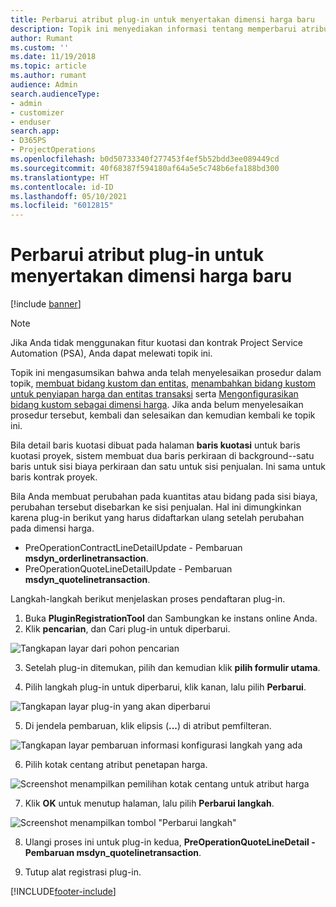 ```yaml
---
title: Perbarui atribut plug-in untuk menyertakan dimensi harga baru
description: Topik ini menyediakan informasi tentang memperbarui atribut plug-in untuk dimensi harga.
author: Rumant
ms.custom: ''
ms.date: 11/19/2018
ms.topic: article
ms.author: rumant
audience: Admin
search.audienceType:
- admin
- customizer
- enduser
search.app:
- D365PS
- ProjectOperations
ms.openlocfilehash: b0d50733340f277453f4ef5b52bdd3ee089449cd
ms.sourcegitcommit: 40f68387f594180af64a5e5c748b6efa188bd300
ms.translationtype: HT
ms.contentlocale: id-ID
ms.lasthandoff: 05/10/2021
ms.locfileid: "6012815"
---
```

# <a name="update-plug-in-attributes-to-include-new-pricing-dimensions"></a>Perbarui atribut plug-in untuk menyertakan dimensi harga baru

[!include [banner](../includes/psa-now-project-operations.md)]

> [!NOTE]
> Jika Anda tidak menggunakan fitur kuotasi dan kontrak Project Service Automation (PSA), Anda dapat melewati topik ini.

Topik ini mengasumsikan bahwa anda telah menyelesaikan prosedur dalam topik, [membuat bidang kustom dan entitas](create-custom-fields-entities.md), [menambahkan bidang kustom untuk penyiapan harga dan entitas transaksi](field-references.md) serta [Mengonfigurasikan bidang kustom sebagai dimensi harga](set-up-pricing-dimensions.md). Jika anda belum menyelesaikan prosedur tersebut, kembali dan selesaikan dan kemudian kembali ke topik ini.

Bila detail baris kuotasi dibuat pada halaman **baris kuotasi** untuk baris kuotasi proyek, sistem membuat dua baris perkiraan di background--satu baris untuk sisi biaya perkiraan dan satu untuk sisi penjualan. Ini sama untuk baris kontrak proyek.

Bila Anda membuat perubahan pada kuantitas atau bidang pada sisi biaya, perubahan tersebut disebarkan ke sisi penjualan. Hal ini dimungkinkan karena plug-in berikut yang harus didaftarkan ulang setelah perubahan pada dimensi harga.

- PreOperationContractLineDetailUpdate - Pembaruan **msdyn_orderlinetransaction**.
- PreOperationQuoteLineDetailUpdate - Pembaruan **msdyn_quotelinetransaction**.

Langkah-langkah berikut menjelaskan proses pendaftaran plug-in.

1. Buka **PluginRegistrationTool** dan Sambungkan ke instans online Anda.
2. Klik **pencarian**, dan Cari plug-in untuk diperbarui.

 ![Tangkapan layar dari pohon pencarian](media/PRT-1.png)

3. Setelah plug-in ditemukan, pilih dan kemudian klik **pilih formulir utama**.

4. Pilih langkah plug-in untuk diperbarui, klik kanan, lalu pilih **Perbarui**.

 ![Tangkapan layar plug-in yang akan diperbarui](media/PRT-2.png)
 
5. Di jendela pembaruan, klik elipsis (**...**) di atribut pemfilteran.

 ![Tangkapan layar pembaruan informasi konfigurasi langkah yang ada](media/PRT-3.png)
 
6. Pilih kotak centang atribut penetapan harga.

 ![Screenshot menampilkan pemilihan kotak centang untuk atribut harga](media/PRT-4.png)

7. Klik **OK** untuk menutup halaman, lalu pilih **Perbarui langkah**.

 ![Screenshot menampilkan tombol "Perbarui langkah"](media/PRT-5.png)
 
8. Ulangi proses ini untuk plug-in kedua, **PreOperationQuoteLineDetail - Pembaruan msdyn_quotelinetransaction**.

9. Tutup alat registrasi plug-in.



[!INCLUDE[footer-include](../includes/footer-banner.md)]